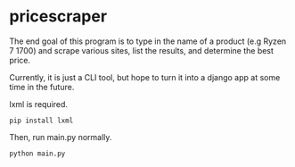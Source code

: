 # pricescraper
The end goal of this program is to type in the name of a product (e.g Ryzen 7 1700) and scrape various sites, list the results, and determine the best price.

Currently, it is just a CLI tool, but hope to turn it into a django app at some time in the future. 

lxml is required.
 
```
pip install lxml
```

Then, run main.py normally.

```
python main.py
```
